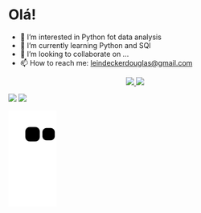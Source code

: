 # Olá!

- 👀 I’m interested in Python fot data analysis
- 📜  I’m currently learning Python and SQl
- 💞️ I’m looking to collaborate on ...
- 📫 How to reach me: leindeckerdouglas@gmail.com

<div align="center">
  <a href="https://github.com/DougLeindecker">
  <img height="180em" src="https://github-readme-stats.vercel.app/api?username=DougLeindecker&show_icons=true&theme=chartreuse-dark&include_all_commits=true&count_private=true"/>
  <img height="180em" src="https://github-readme-stats.vercel.app/api/top-langs/?username=DougLeindecker&layout=compact&langs_count=7&theme=chartreuse-dark"/>
</div>
  

 
  <a href = "leindeckerdouglas@gmail.com"><img src="https://img.shields.io/badge/-Gmail-%23333?style=for-the-badge&logo=gmail&logoColor=white" target="_blank"></a>
  <a href="https://www.linkedin.com/in/douglasleindecker/" target="_blank"><img src="https://img.shields.io/badge/-LinkedIn-%230077B5?style=for-the-badge&logo=linkedin&logoColor=white" target="_blank"></a> 
 
  ![Snake animation](https://github.com/rafaballerini/rafaballerini/blob/output/github-contribution-grid-snake.svg)
 
